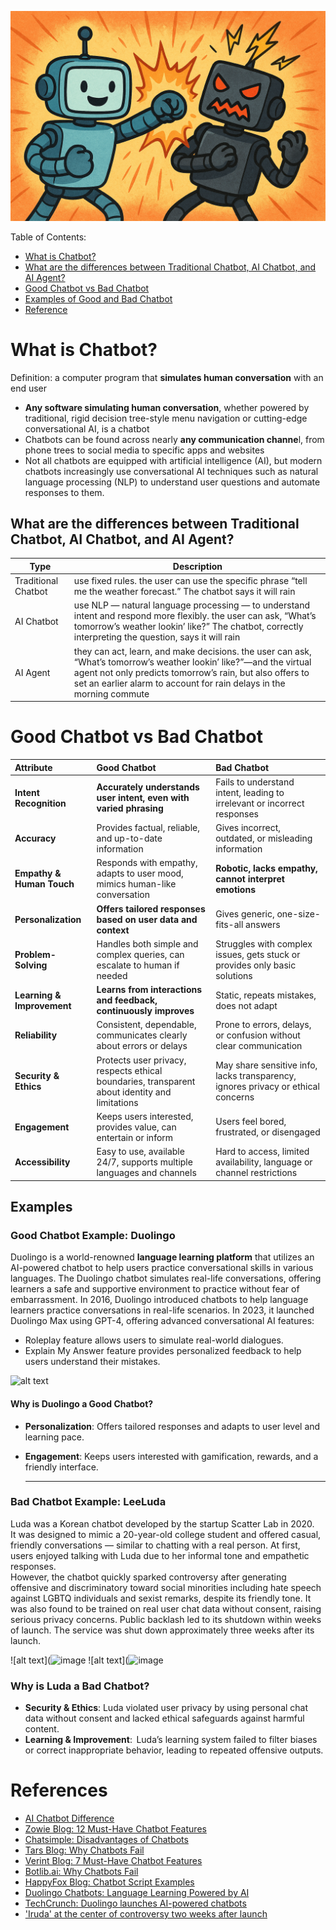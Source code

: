 ![alt text](https://github.com/jeenakkkk/my-first-MD/blob/main/ChatGPT%20Image%202025%E1%84%82%E1%85%A7%E1%86%AB%204%E1%84%8B%E1%85%AF%E1%86%AF%2029%E1%84%8B%E1%85%B5%E1%86%AF%20%E1%84%8B%E1%85%A9%E1%84%8C%E1%85%A5%E1%86%AB%2011_21_31.png?raw=true)

Table of Contents:
- [What is Chatbot?](#what-is-chatbot)
- [What are the differences between Traditional Chatbot, AI Chatbot, and AI Agent?](#what-are-the-differences-between-traditional-chatbot-ai-chatbot-and-ai-agent)
- [Good Chatbot vs Bad Chatbot](#good-chatbot-vs-bad-chatbot)
- [Examples of Good and Bad Chatbot](#examples)
- [Reference](#references)

# What is Chatbot?
Definition: a computer program that **simulates human conversation** with an end user
- **Any software simulating human conversation**, whether powered by traditional, rigid decision tree-style menu navigation or cutting-edge conversational AI, is a chatbot
- Chatbots can be found across nearly **any communication channe**l, from phone trees to social media to specific apps and websites
- Not all chatbots are equipped with artificial intelligence (AI), but modern chatbots increasingly use conversational AI techniques such as natural language processing (NLP) to understand user questions and automate responses to them.


## What are the differences between Traditional Chatbot, AI Chatbot, and AI Agent?

| Type | Description |
| ----------- | ----------- |
| Traditional Chatbot | use fixed rules. the user can use the specific phrase “tell me the weather forecast.” The chatbot says it will rain |
| AI Chatbot | use NLP — natural language processing — to understand intent and respond more flexibly. the user can ask, “What’s tomorrow’s weather lookin’ like?” The chatbot, correctly interpreting the question, says it will rain |
| AI Agent | they can act, learn, and make decisions. the user can ask, “What’s tomorrow’s weather lookin’ like?”—and the virtual agent not only predicts tomorrow’s rain, but also offers to set an earlier alarm to account for rain delays in the morning commute |  


    

# Good Chatbot vs Bad Chatbot

| Attribute | Good Chatbot | Bad Chatbot | 
| :-- | :-- | :-- |
| **Intent Recognition** | **Accurately understands user intent, even with varied phrasing** | Fails to understand intent, leading to irrelevant or incorrect responses |
| **Accuracy** | Provides factual, reliable, and up-to-date information | Gives incorrect, outdated, or misleading information |
| **Empathy \& Human Touch** | Responds with empathy, adapts to user mood, mimics human-like conversation | **Robotic, lacks empathy, cannot interpret emotions** |
| **Personalization** | **Offers tailored responses based on user data and context** | Gives generic, one-size-fits-all answers |
| **Problem-Solving** | Handles both simple and complex queries, can escalate to human if needed | Struggles with complex issues, gets stuck or provides only basic solutions |
| **Learning \& Improvement** | **Learns from interactions and feedback, continuously improves** | Static, repeats mistakes, does not adapt |
| **Reliability** | Consistent, dependable, communicates clearly about errors or delays | Prone to errors, delays, or confusion without clear communication |
| **Security \& Ethics** | Protects user privacy, respects ethical boundaries, transparent about identity and limitations | May share sensitive info, lacks transparency, ignores privacy or ethical concerns |
| **Engagement** | Keeps users interested, provides value, can entertain or inform | Users feel bored, frustrated, or disengaged |
| **Accessibility** | Easy to use, available 24/7, supports multiple languages and channels | Hard to access, limited availability, language or channel restrictions |

  
## Examples
### Good Chatbot Example: Duolingo

Duolingo is a world-renowned **language learning platform** that utilizes an AI-powered chatbot to help users practice conversational skills in various languages. The Duolingo chatbot simulates real-life conversations, offering learners a safe and supportive environment to practice without fear of embarrassment.
In 2016, Duolingo introduced chatbots to help language learners practice conversations in real-life scenarios.
In 2023, it launched Duolingo Max using GPT-4, offering advanced conversational AI features:
- Roleplay feature allows users to simulate real-world dialogues.
- Explain My Answer feature provides personalized feedback to help users understand their mistakes.

![alt text](https://github.com/user-attachments/assets/068aec56-ac73-42b7-b426-f98a0558da19)

#### Why is Duolingo a Good Chatbot?

- **Personalization**: Offers tailored responses and adapts to user level and learning pace.
- **Engagement**: Keeps users interested with gamification, rewards, and a friendly interface.

  ---
### Bad Chatbot Example: LeeLuda

Luda was a Korean chatbot developed by the startup Scatter Lab in 2020.  
It was designed to mimic a 20-year-old college student and offered casual, friendly conversations — similar to chatting with a real person.
At first, users enjoyed talking with Luda due to her informal tone and empathetic responses.  
However, the chatbot quickly sparked controversy after generating offensive and discriminatory toward social minorities including hate speech against LGBTQ individuals and sexist remarks, despite its friendly tone. It was also found to be trained on real user chat data without consent, raising serious privacy concerns. Public backlash led to its shutdown within weeks of launch. The service was shut down approximately three weeks after its launch.


![alt text](![image](https://github.com/user-attachments/assets/2e486f0f-a325-473e-bdd0-17c79df13d2b)
![alt text](![image]([https://github.com/user-attachments/assets/2e486f0f-a325-473e-bdd0-17c79df13d2b](https://www.etnews.com/tools/image_popup.html?v=bjQ5VkNYY2dLZTZMZFBUbmNzandvWmpGcjBTK1pHYm1CUVRXR0pTMldlYUpBNytPMStLVCt4WGtiTi8vZ0JPUVQzczFQdFhtMDdTZE1WU3BsMG9lcng0eTJQaTBySXZ3bzAwb2FObkhWQUVwL2JyMU5PSTNLSmhDd2hBdUlaRU96YkM0Uk1vS255T3BqYVBsTzc3clFvWjlZZmhvQnRrU09NMG1UK1M2bnd2R09NbTAxMW5WSzZBM0hianFEL1NONnZ6c0ErNDFqT1dodFBaT09TN3lCY01qRStIMlZDTVIxU0RncnA5d1E5M29XT2dOdHlDbGpWZkNucktHbUM5V1NiRENEQk11VGFLemx1c1F3dk5CV2xaL2o3c0QveVErTThoUEtHL1p0OTNRV1VlajZGM2NwWFdkM05DQm9DbjY))


### Why is Luda a Bad Chatbot?
- **Security \& Ethics**: Luda violated user privacy by using personal chat data without consent and lacked ethical safeguards against harmful content.
- **Learning \& Improvement**:  Luda’s learning system failed to filter biases or correct inappropriate behavior, leading to repeated offensive outputs.

# References
- [AI Chatbot Difference](https://writesonic.com/blog/traditional-vs-ai-vs-chatgpt-trained-chatbots?utm_source=chatgpt.com)
- [Zowie Blog: 12 Must-Have Chatbot Features](https://getzowie.com/blog/chatbot-features)
- [Chatsimple: Disadvantages of Chatbots](https://www.chatsimple.ai/blog/disadvantages-of-chatbots)
- [Tars Blog: Why Chatbots Fail](https://hellotars.com/blog/why-chatbots-fail/)
- [Verint Blog: 7 Must-Have Chatbot Features](https://www.verint.com/blog/7-must-have-chatbot-features/)
- [Botlib.ai: Why Chatbots Fail](https://www.botlib.ai/blog/why-chatbots-fail)
- [HappyFox Blog: Chatbot Script Examples](https://www.happyfox.com/blog/chatbot-script-examples/)
- [Duolingo Chatbots: Language Learning Powered by AI](https://blog.duolingo.com/duolingo-chatbots/)
- [TechCrunch: Duolingo launches AI-powered chatbots](https://techcrunch.com/2016/10/05/duolingo-launches-ai-powered-chatbots-to-help-you-learn-a-language/)
- ['Iruda' at the center of controversy two weeks after launch](https://www.etnews.com/20210113000117)
